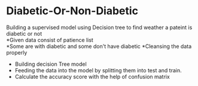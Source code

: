 # Diabetic-Or-Non-Diabetic
Building a supervised model using Decision tree to find weather a pateint is diabetic or not  
*Given data consist of patience list  
*Some are with diabetic and some don't have diabetic
*Cleansing the data properly
* Building decision Tree model
* Feeding the data into the model by splitting them into test and train.
* Calculate the accuracy score with the help of confusion matrix
